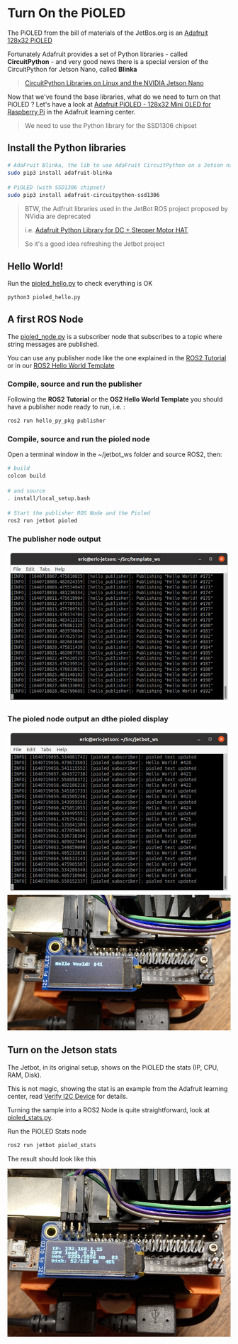 # Turn On the PiOLED

The PiOLED from the bill of materials of the JetBos.org is an [Adafruit 128x32 PiOLED](https://www.adafruit.com/product/3527)

Fortunately Adafruit provides a set of Python libraries - called __CircuitPython__ - and very good news there is a special version of the CircuitPython for Jetson Nano, called __Blinka__

> [CircuitPython Libraries on Linux and the NVIDIA Jetson Nano](https://learn.adafruit.com/circuitpython-libraries-on-linux-and-the-nvidia-jetson-nano/circuitpython-dragonboard)

Now that we've found the base libraries, what do we need to turn on that PiOLED ?
Let's have a look at [Adafruit PiOLED - 128x32 Mini OLED for Raspberry Pi](https://learn.adafruit.com/adafruit-pioled-128x32-mini-oled-for-raspberry-pi?view=all) in the Adafruit learning center.

> We need to use the Python library for the SSD1306 chipset

## Install the Python libraries

``` bash
# AdaFruit Blinka, the lib to use AdaFruit CircuitPython on a Jetson nano
sudo pip3 install adafruit-blinka

# PiOLED (with SSD1306 chipset)
sudo pip3 install adafruit-circuitpython-ssd1306
```

> BTW, the Adfruit libraries used in the JetBot ROS project proposed by NVidia are deprecated
>
> i.e. [Adafruit Python Library for DC + Stepper Motor HAT](https://github.com/adafruit/Adafruit-Motor-HAT-Python-Library)
>
> So it's a good idea refreshing the Jetbot project

## Hello World!

Run the [pioled_hello.py](../jetbot_motors/jetbot_motors/pioled_hello.py) to check everything is OK

``` bash
python3 pioled_hello.py
``` 


## A first ROS Node

The [pioled_node.py](../jetbot_motors/jetbot_motors/pioled_node.py) is a subscriber node that subscribes to a topic where string messages are published.

You can use any publisher node like the one explained in the [ROS2 Tutorial](https://docs.ros.org/en/galactic/Tutorials/Writing-A-Simple-Py-Publisher-And-Subscriber.html) or in our [ROS2 Hello World Template](https://github.com/z-Index-ros/ros_template_hello)

### Compile, source and run the publisher

Following the __ROS2 Tutorial__ or the __OS2 Hello World Template__ you should have a publisher node ready to run, i.e. :

``` bash
ros2 run hello_py_pkg publisher
``` 


### Compile, source and run the pioled node

Open a terminal window in the ~/jetbot_ws folder and source ROS2, then:
``` bash
# build
colcon build

# and source
. install/local_setup.bash

# Start the publisher ROS Node and the Pioled
ros2 run jetbot pioled
``` 
### The publisher node output
![The publisher](publisher.png)

### The pioled node output an dthe pioled display
![The pioled node](pioled_node.png)
![The pioled ](pioled.jpg)

## Turn on the Jetson stats

The Jetbot, in its original setup, shows on the PiOLED the stats (IP, CPU, RAM, Disk).

This is not magic, showing the stat is an example from the Adafruit learning center, read [Verify I2C Device](https://learn.adafruit.com/adafruit-pioled-128x32-mini-oled-for-raspberry-pi?view=all#verify-i2c-device-3024321-11) for details.

Turning the sample into a ROS2 Node is quite straightforward, look at [pioled_stats.py](../jetbot_motors/jetbot_motors/pioled_stats.py).

Run the PiOLED Stats node

``` bash
ros2 run jetbot pioled_stats
``` 

The result should look like this

![PiOLED Stats](pioled_stats.jpg)